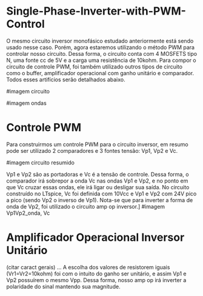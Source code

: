 # Single-Phase-Inverter-with-PWM-Control
O mesmo circuito inversor monofásico estudado anteriormente está sendo usado nesse caso. Porém, agora estaremos utilizando o método PWM para controlar nosso circuito.
Dessa forma, o circuito conta com 4 MOSFETS tipo N, uma fonte cc de 5V e a carga uma resistência de 10kohm.
Para compor o circuito de controle PWM, foi também utilizado outros tipos de circuito como o buffer, amplificador operacional com ganho unitário e comparador.
Todos esses artifícios serão detalhados abaixo.

#imagem circuito

#imagem ondas

# Controle PWM
Para construirmos um controle PWM para o circuito inversor, em resumo pode ser utilizado 2 comparadores e 3 fontes tensão: Vp1, Vp2 e Vc.

#imagem circuito resumido

Vp1 e Vp2 são as portadoras e Vc é a tensão de controle.
Dessa forma, o comparador irá sobrepor a onda Vc nas ondas Vp1 e Vp2, e no ponto em que Vc cruzar essas ondas, ele irá ligar ou desligar sua saída.
No circuito construído no LTspice, Vc foi definida com 10Vcc e Vp1 e Vp2 com 24V pico a pico (sendo Vp2 o inverso de Vp1). Nota-se que para inverter a forma de onda de Vp2, foi utilizado o circuito amp op inversor.]
#imagem Vp1Vp2_onda, Vc

# Amplificador Operacional Inversor Unitário

(citar caract gerais) ...
A escolha dos valores de resistorem iguais (Vr1=Vr2=10kohm) foi com o intuito do ganho ser unitário, e assim Vp1 e Vp2 possuírem o mesmo Vpp. Dessa forma, nosso amp op irá inverter a polaridade do sinal mantendo sua magnitude.
